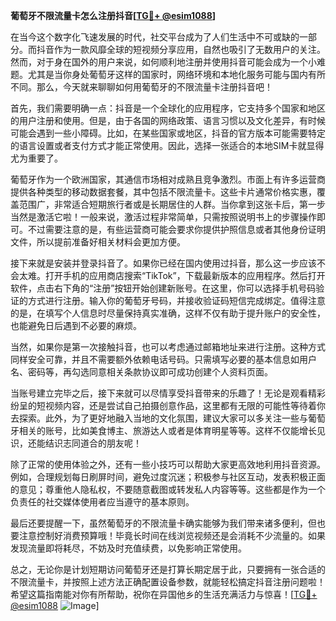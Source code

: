 **葡萄牙不限流量卡怎么注册抖音[[TG💪+ @esim1088](https://t.me/s/esim1088)]**

在当今这个数字化飞速发展的时代，社交平台成为了人们生活中不可或缺的一部分。而抖音作为一款风靡全球的短视频分享应用，自然也吸引了无数用户的关注。然而，对于身在国外的用户来说，如何顺利地注册并使用抖音可能会成为一个小难题。尤其是当你身处葡萄牙这样的国家时，网络环境和本地化服务可能与国内有所不同。那么，今天就来聊聊如何用葡萄牙的不限流量卡注册抖音吧！

首先，我们需要明确一点：抖音是一个全球化的应用程序，它支持多个国家和地区的用户注册和使用。但是，由于各国的网络政策、语言习惯以及文化差异，有时候可能会遇到一些小障碍。比如，在某些国家或地区，抖音的官方版本可能需要特定的语言设置或者支付方式才能正常使用。因此，选择一张适合的本地SIM卡就显得尤为重要了。

葡萄牙作为一个欧洲国家，其通信市场相对成熟且竞争激烈。市面上有许多运营商提供各种类型的移动数据套餐，其中包括不限流量卡。这些卡片通常价格实惠，覆盖范围广，非常适合短期旅行者或是长期居住的人群。当你拿到这张卡后，第一步当然是激活它啦！一般来说，激活过程非常简单，只需按照说明书上的步骤操作即可。不过需要注意的是，有些运营商可能会要求你提供护照信息或者其他身份证明文件，所以提前准备好相关材料会更加方便。

接下来就是安装并登录抖音了。如果你已经在国内使用过抖音，那么这一步应该不会太难。打开手机的应用商店搜索“TikTok”，下载最新版本的应用程序。然后打开软件，点击右下角的“注册”按钮开始创建新账号。在这里，你可以选择手机号码验证的方式进行注册。输入你的葡萄牙号码，并接收验证码短信完成绑定。值得注意的是，在填写个人信息时尽量保持真实准确，这样不仅有助于提升账户的安全性，也能避免日后遇到不必要的麻烦。

当然，如果你是第一次接触抖音，也可以考虑通过邮箱地址来进行注册。这种方式同样安全可靠，并且不需要额外依赖电话号码。只需填写必要的基本信息如用户名、密码等，再勾选同意相关条款协议即可成功创建个人资料页面。

当账号建立完毕之后，接下来就可以尽情享受抖音带来的乐趣了！无论是观看精彩纷呈的短视频内容，还是尝试自己拍摄创意作品，这里都有无限的可能性等待着你去探索。此外，为了更好地融入当地的文化氛围，建议大家可以多关注一些与葡萄牙相关的账号，比如美食博主、旅游达人或者是体育明星等等。这样不仅能增长见识，还能结识志同道合的朋友呢！

除了正常的使用体验之外，还有一些小技巧可以帮助大家更高效地利用抖音资源。例如，合理规划每日刷屏时间，避免过度沉迷；积极参与社区互动，发表积极正面的意见；尊重他人隐私权，不要随意截图或转发私人内容等等。这些都是作为一个负责任的社交媒体使用者应当遵守的基本原则。

最后还要提醒一下，虽然葡萄牙的不限流量卡确实能够为我们带来诸多便利，但也要注意控制好消费预算哦！毕竟长时间在线浏览视频还是会消耗不少流量的。如果发现流量即将耗尽，不妨及时充值续费，以免影响正常使用。

总之，无论你是计划短期访问葡萄牙还是打算长期定居于此，只要拥有一张合适的不限流量卡，并按照上述方法正确配置设备参数，就能轻松搞定抖音注册问题啦！希望这篇指南能对你有所帮助，祝你在异国他乡的生活充满活力与惊喜！[[TG💪+ @esim1088](https://t.me/s/esim1088) ![Image](https://i.postimg.cc/4NQfJmqS/Snipaste-2025-05-13-00-14-12.png)]